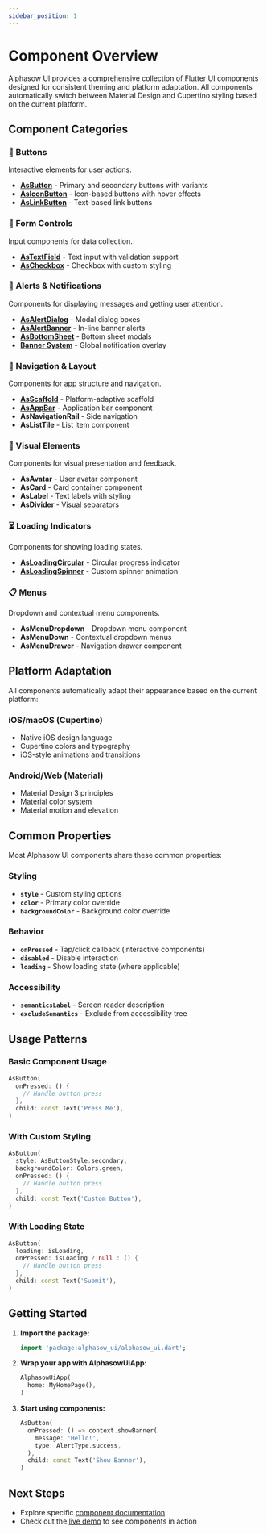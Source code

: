 ```yaml
---
sidebar_position: 1
---
```


# Component Overview

Alphasow UI provides a comprehensive collection of Flutter UI components designed for consistent theming and platform adaptation. All components automatically switch between Material Design and Cupertino styling based on the current platform.

## Component Categories

### 🔘 Buttons
Interactive elements for user actions.

- **[AsButton](./buttons/as-button)** - Primary and secondary buttons with variants
- **[AsIconButton](./buttons/as-icon-button)** - Icon-based buttons with hover effects  
- **[AsLinkButton](./buttons/as-link-button)** - Text-based link buttons

### 📝 Form Controls
Input components for data collection.

- **[AsTextField](./forms/as-text-field)** - Text input with validation support
- **[AsCheckbox](./forms/as-checkbox)** - Checkbox with custom styling

### 🚨 Alerts & Notifications
Components for displaying messages and getting user attention.

- **[AsAlertDialog](./alerts/as-alert-dialog)** - Modal dialog boxes
- **[AsAlertBanner](./alerts/as-alert-banner)** - In-line banner alerts
- **[AsBottomSheet](./alerts/as-bottom-sheet)** - Bottom sheet modals
- **[Banner System](./alerts/banner-system)** - Global notification overlay

### 🧭 Navigation & Layout
Components for app structure and navigation.

- **[AsScaffold](./layout/as-scaffold)** - Platform-adaptive scaffold
- **[AsAppBar](./layout/as-app-bar)** - Application bar component
- **AsNavigationRail** - Side navigation
- **AsListTile** - List item component

### 🎨 Visual Elements
Components for visual presentation and feedback.

- **AsAvatar** - User avatar component
- **AsCard** - Card container component
- **AsLabel** - Text labels with styling
- **AsDivider** - Visual separators

### ⏳ Loading Indicators
Components for showing loading states.

- **[AsLoadingCircular](./loaders/as-loading-circular)** - Circular progress indicator
- **[AsLoadingSpinner](./loaders/as-loading-spinner)** - Custom spinner animation

### 📋 Menus
Dropdown and contextual menu components.

- **AsMenuDropdown** - Dropdown menu component
- **AsMenuDown** - Contextual dropdown menus
- **AsMenuDrawer** - Navigation drawer component

## Platform Adaptation

All components automatically adapt their appearance based on the current platform:

### iOS/macOS (Cupertino)
- Native iOS design language
- Cupertino colors and typography
- iOS-style animations and transitions

### Android/Web (Material)
- Material Design 3 principles
- Material color system
- Material motion and elevation

## Common Properties

Most Alphasow UI components share these common properties:

### Styling
- **`style`** - Custom styling options
- **`color`** - Primary color override
- **`backgroundColor`** - Background color override

### Behavior
- **`onPressed`** - Tap/click callback (interactive components)
- **`disabled`** - Disable interaction
- **`loading`** - Show loading state (where applicable)

### Accessibility
- **`semanticsLabel`** - Screen reader description
- **`excludeSemantics`** - Exclude from accessibility tree

## Usage Patterns

### Basic Component Usage
```dart
AsButton(
  onPressed: () {
    // Handle button press
  },
  child: const Text('Press Me'),
)
```

### With Custom Styling
```dart
AsButton(
  style: AsButtonStyle.secondary,
  backgroundColor: Colors.green,
  onPressed: () {
    // Handle button press
  },
  child: const Text('Custom Button'),
)
```

### With Loading State
```dart
AsButton(
  loading: isLoading,
  onPressed: isLoading ? null : () {
    // Handle button press
  },
  child: const Text('Submit'),
)
```

## Getting Started

1. **Import the package:**
   ```dart
   import 'package:alphasow_ui/alphasow_ui.dart';
   ```

2. **Wrap your app with AlphasowUiApp:**
   ```dart
   AlphasowUiApp(
     home: MyHomePage(),
   )
   ```

3. **Start using components:**
   ```dart
   AsButton(
     onPressed: () => context.showBanner(
       message: 'Hello!',
       type: AlertType.success,
     ),
     child: const Text('Show Banner'),
   )
   ```

## Next Steps

- Explore specific [component documentation](./buttons/as-button)
- Check out the [live demo](https://ui.alphasow.dev) to see components in action